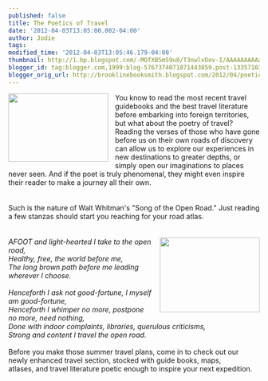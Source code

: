 ```yaml
---
published: false
title: The Poetics of Travel
date: '2012-04-03T13:05:00.002-04:00'
author: Jodie
tags: 
modified_time: '2012-04-03T13:05:46.179-04:00'
thumbnail: http://1.bp.blogspot.com/-MOfXB5m59u8/T3nwlvDov-I/AAAAAAAAAaU/oYo-fShpGYk/s72-c/road.bmp
blogger_id: tag:blogger.com,1999:blog-5767374071871443859.post-1335710308948225254
blogger_orig_url: http://brooklinebooksmith.blogspot.com/2012/04/poetics-of-travel.html
---
```


<div style="border-bottom: medium none; border-left: medium none; border-right: medium none; border-top: medium none;"><a href="http://1.bp.blogspot.com/-MOfXB5m59u8/T3nwlvDov-I/AAAAAAAAAaU/oYo-fShpGYk/s1600/road.bmp" imageanchor="1" style="clear: left; cssfloat: left; float: left; margin-bottom: 1em; margin-right: 1em;"><img border="0" dea="true" height="137" src="http://1.bp.blogspot.com/-MOfXB5m59u8/T3nwlvDov-I/AAAAAAAAAaU/oYo-fShpGYk/s200/road.bmp" width="200" /></a>You know to read the most recent&nbsp;travel guidebooks and the best travel literature before embarking into foreign territories, but what about the poetry of travel? Reading the verses of those who have gone before us on their own roads of discovery can allow us to explore our experiences in new destinations to greater depths, or simply open our imaginations to places never seen. And if the poet is truly phenomenal, they might even inspire their reader to make a journey all their own.</div><div style="border-bottom: medium none; border-left: medium none; border-right: medium none; border-top: medium none;"><br /></div><div style="border-bottom: medium none; border-left: medium none; border-right: medium none; border-top: medium none;"><br /></div><div style="border-bottom: medium none; border-left: medium none; border-right: medium none; border-top: medium none;">Such is the nature of Walt Whitman's "Song of the Open Road." Just reading a few stanzas should start you reaching for your road atlas. </div><div style="border-bottom: medium none; border-left: medium none; border-right: medium none; border-top: medium none;"><br /></div><div style="border-bottom: medium none; border-left: medium none; border-right: medium none; border-top: medium none;"><br /></div><div class="separator" style="border-bottom: medium none; border-left: medium none; border-right: medium none; border-top: medium none; clear: both; text-align: center;"><a href="http://3.bp.blogspot.com/-Jo6fYZpRlG0/T3nwpOpLbNI/AAAAAAAAAac/GNWn7HNuEGM/s1600/MWDCF00Z.jpg" imageanchor="1" style="clear: right; cssfloat: right; float: right; margin-bottom: 1em; margin-left: 1em;"><img border="0" dea="true" height="150" src="http://3.bp.blogspot.com/-Jo6fYZpRlG0/T3nwpOpLbNI/AAAAAAAAAac/GNWn7HNuEGM/s200/MWDCF00Z.jpg" width="200" /></a></div><div style="border-bottom: medium none; border-left: medium none; border-right: medium none; border-top: medium none;"><em>AFOOT and light-hearted I take to the open road, <br />Healthy, free, the world before me, <br />The long brown path before me leading wherever I choose. </em></div><div style="border-bottom: medium none; border-left: medium none; border-right: medium none; border-top: medium none;"><br /></div><div style="border-bottom: medium none; border-left: medium none; border-right: medium none; border-top: medium none;"><em>Henceforth I ask not good-fortune, I myself am good-fortune, <br />Henceforth I whimper no more, postpone no more, need nothing, <br />Done with indoor complaints, libraries, querulous criticisms, <br />Strong and content I travel the open road. </em></div><br /><div style="border-bottom: medium none; border-left: medium none; border-right: medium none; border-top: medium none;">Before you make those summer travel plans, come in to check out our newly enhanced travel section, stocked with guide books, maps, atlases,&nbsp;and&nbsp;travel literature poetic enough&nbsp;to inspire your next expedition.</div>